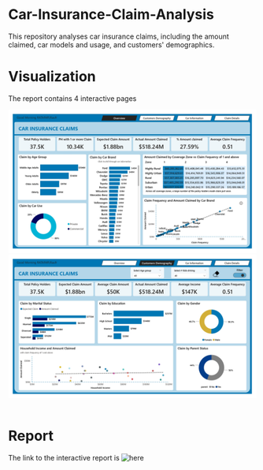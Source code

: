 # Car-Insurance-Claim-Analysis
This repository analyses car insurance claims, including the amount claimed, car models and usage, and customers' demographics.

# Visualization
The report contains 4 interactive pages

![](https://github.com/Ratafar22/Car-Insurance-Claim-Analysis/blob/main/Car%20Insurance%20Claim_page-0001.jpg)
![](https://github.com/Ratafar22/Car-Insurance-Claim-Analysis/blob/main/Car%20Insurance%20Claim_page-0002.jpg)
![]()
![]()

# Report
The link to the interactive report is ![here](https://app.powerbi.com/view?r=eyJrIjoiN2MxNWNlNDYtMjBjOS00MGQ3LWJjM2UtOWUwZWZiMTg5MjUxIiwidCI6IjExODg4MzNmLTRiMTktNDYzYS04OThmLWM2ODMxNmRjOTQ1NiJ9)

